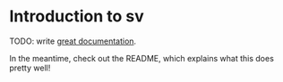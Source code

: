 # Introduction to sv

TODO: write [great documentation](http://jacobian.org/writing/what-to-write/).

In the meantime, check out the README, which explains what this does pretty well!
